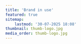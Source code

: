 ```yaml
---
title: 'Brand in use'
featured: true
sitemap:
    lastmod: '30-07-2025 18:08'
thumbnail: thumb-logo.jpg
media_order: thumb-logo.jpg
---
```


